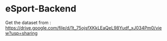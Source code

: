 # eSport-Backend

Get the dataset from : https://drive.google.com/file/d/1t_75ojsfXKkLEaQeL98Yudf_xJ034Pm0/view?usp=sharing
